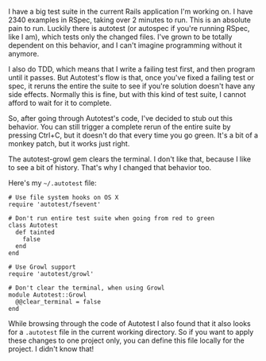 I have a big test suite in the current Rails application I'm working on. I have 2340 examples in RSpec, taking over 2 minutes to run. This is an absolute pain to run. Luckily there is autotest (or autospec if you're running RSpec, like I am), which tests only the changed files. I've grown to be totally dependent on this behavior, and I can't imagine programming without it anymore.

I also do TDD, which means that I write a failing test first, and then program until it passes. But Autotest's flow is that, once you've fixed a failing test or spec, it reruns the entire the suite to see if you're solution doesn't have any side effects. Normally this is fine, but with this kind of test suite, I cannot afford to wait for it to complete.

So, after going through Autotest's code, I've decided to stub out this behavior. You can still trigger a complete rerun of the entire suite by pressing Ctrl+C, but it doesn't do that every time you go green. It's a bit of a monkey patch, but it works just right.

The autotest-growl gem clears the terminal. I don't like that, because I like to see a bit of history. That's why I changed that behavior too.

Here's my `~/.autotest` file:

    # Use file system hooks on OS X
    require 'autotest/fsevent'

    # Don't run entire test suite when going from red to green
    class Autotest
      def tainted
        false
      end
    end

    # Use Growl support
    require 'autotest/growl'

    # Don't clear the terminal, when using Growl
    module Autotest::Growl
      @@clear_terminal = false
    end

While browsing through the code of Autotest I also found that it also looks for a `.autotest` file in the current working directory. So if you want to apply these changes to one project only, you can define this file locally for the project. I didn't know that!
